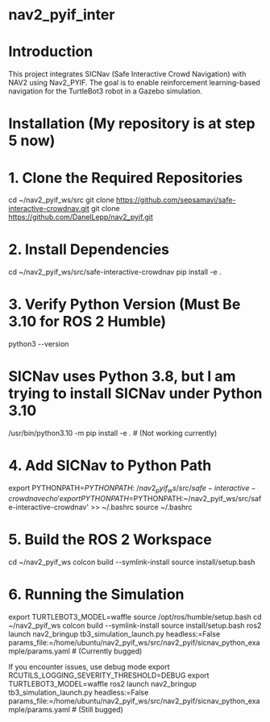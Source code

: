 # nav2_pyif_inter

# Introduction

This project integrates SICNav (Safe Interactive Crowd Navigation) with NAV2 using Nav2_PYIF. The goal is to enable reinforcement learning-based navigation for the TurtleBot3 robot in a Gazebo simulation.

# Installation (My repository is at step 5 now)
# 1. Clone the Required Repositories
cd ~/nav2_pyif_ws/src
git clone https://github.com/sepsamavi/safe-interactive-crowdnav.git
git clone https://github.com/DanelLepp/nav2_pyif.git

# 2. Install Dependencies
cd ~/nav2_pyif_ws/src/safe-interactive-crowdnav
pip install -e .

# 3. Verify Python Version (Must Be 3.10 for ROS 2 Humble)
python3 --version

# SICNav uses Python 3.8, but I am trying to install SICNav under Python 3.10
/usr/bin/python3.10 -m pip install -e .  # (Not working currently)

# 4. Add SICNav to Python Path
export PYTHONPATH=$PYTHONPATH:~/nav2_pyif_ws/src/safe-interactive-crowdnav
echo 'export PYTHONPATH=$PYTHONPATH:~/nav2_pyif_ws/src/safe-interactive-crowdnav' >> ~/.bashrc
source ~/.bashrc

# 5. Build the ROS 2 Workspace
cd ~/nav2_pyif_ws
colcon build --symlink-install
source install/setup.bash

# 6. Running the Simulation
export TURTLEBOT3_MODEL=waffle
source /opt/ros/humble/setup.bash
cd ~/nav2_pyif_ws
colcon build --symlink-install
source install/setup.bash
ros2 launch nav2_bringup tb3_simulation_launch.py headless:=False \
  params_file:=/home/ubuntu/nav2_pyif_ws/src/nav2_pyif/sicnav_python_example/params.yaml  # (Currently bugged)

If you encounter issues, use debug mode
export RCUTILS_LOGGING_SEVERITY_THRESHOLD=DEBUG
export TURTLEBOT3_MODEL=waffle
ros2 launch nav2_bringup tb3_simulation_launch.py headless:=False \
  params_file:=/home/ubuntu/nav2_pyif_ws/src/nav2_pyif/sicnav_python_example/params.yaml  # (Still bugged)
